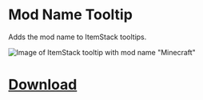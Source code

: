 Mod Name Tooltip
===============
Adds the mod name to ItemStack tooltips.

![Image of ItemStack tooltip with mod name "Minecraft"](http://i.imgur.com/szqJmUX.png)

# [Download](https://www.curseforge.com/minecraft/mc-mods/mod-name-tooltip)
